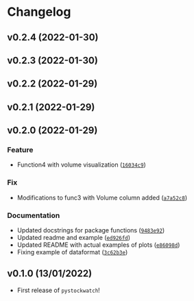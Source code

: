 # Changelog

<!--next-version-placeholder-->

## v0.2.4 (2022-01-30)


## v0.2.3 (2022-01-30)


## v0.2.2 (2022-01-29)


## v0.2.1 (2022-01-29)


## v0.2.0 (2022-01-29)
### Feature
* Function4 with volume visualization ([`16034c9`](https://github.com/UBC-MDS/pystockwatch/commit/16034c9b1ad18bc95278e3979e44bbaa6c3f465e))

### Fix
* Modifications to func3 with Volume column added ([`a7a52c8`](https://github.com/UBC-MDS/pystockwatch/commit/a7a52c81e1c6fb3155f045028775b29ca890d018))

### Documentation
* Updated docstrings for package functions ([`9483e92`](https://github.com/UBC-MDS/pystockwatch/commit/9483e92ef37381418910ca2b46324ea8d242ddb9))
* Updated readme and example ([`ed926fd`](https://github.com/UBC-MDS/pystockwatch/commit/ed926fde8636781c80da6443a3028921140d05e7))
* Updated README with actual examples of plots ([`e86098d`](https://github.com/UBC-MDS/pystockwatch/commit/e86098db1b8602dc103daa6a035ab80effb7b0f2))
* Fixing example of dataformat ([`3c62b3e`](https://github.com/UBC-MDS/pystockwatch/commit/3c62b3e25e669a12efce94b8f84494d2357d7092))

## v0.1.0 (13/01/2022)

- First release of `pystockwatch`!